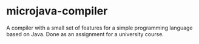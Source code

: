 # microjava-compiler
A compiler with a small set of features for a simple programming language based on Java. Done as an assignment for a university course.
